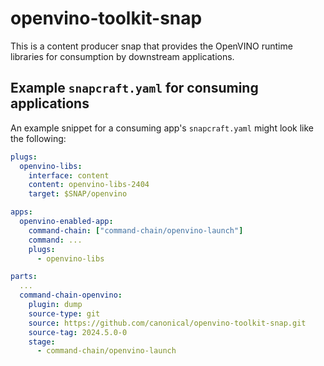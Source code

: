 # openvino-toolkit-snap

This is a content producer snap that provides the OpenVINO runtime libraries for consumption by downstream applications.

## Example `snapcraft.yaml` for consuming applications

An example snippet for a consuming app's `snapcraft.yaml` might look like the following:

```yaml
plugs:
  openvino-libs:
    interface: content
    content: openvino-libs-2404
    target: $SNAP/openvino

apps:
  openvino-enabled-app:
    command-chain: ["command-chain/openvino-launch"]
    command: ...
    plugs:
      - openvino-libs

parts:
  ...
  command-chain-openvino:
    plugin: dump
    source-type: git
    source: https://github.com/canonical/openvino-toolkit-snap.git
    source-tag: 2024.5.0-0
    stage:
      - command-chain/openvino-launch
```
